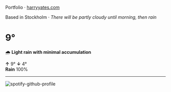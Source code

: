 Portfolio · [harryyates.com](https://harryyates.com)

<!-- WEATHER_START -->
Based in Stockholm · *There will be partly cloudy until morning, then rain*

# 9°
🌧️ **Light rain with minimal accumulation**

**↑** 9° **↓** 4°  
**Rain** 100%

---
<!-- WEATHER_END -->

<p align="left">
  <a>
    <img src="https://spotify-github-profile.kittinanx.com/api/view?uid=bigbello&cover_image=true&theme=natemoo-re&show_offline=true&background_color=121212&interchange=false&bar_color=53b14f&bar_color_cover=false" alt="spotify-github-profile">
  </a>
</p>